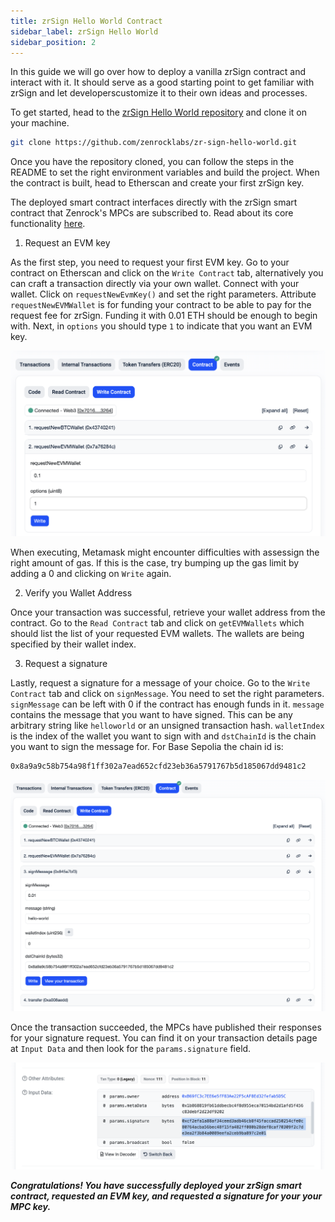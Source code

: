 ```yaml
---
title: zrSign Hello World Contract
sidebar_label: zrSign Hello World
sidebar_position: 2
---
```


In this guide we will go over how to deploy a vanilla zrSign contract and interact with it. It should serve as a good starting point to get familiar with zrSign and let developerscustomize it to their own ideas and processes. 

To get started, head to the [zrSign Hello World repository](https://github.com/zenrocklabs/zr-sign-hello-world/) and clone it on your machine.

```bash
git clone https://github.com/zenrocklabs/zr-sign-hello-world.git
```

Once you have the repository cloned, you can follow the steps in the README to set the right environment variables and build the project. When the contract is built, head to Etherscan and create your first zrSign key. 

The deployed smart contract interfaces directly with the zrSign smart contract that Zenrock's MPCs are subscribed to. Read about its core functionality [here](../../zrSign/concepts/zrSign.md).

1. Request an EVM key

As the first step, you need to request your first EVM key. Go to your contract on Etherscan and click on the `Write Contract` tab, alternatively you can craft a transaction directly via your own wallet. Connect with your wallet. 
Click on `requestNewEvmKey()` and set the right parameters. Attribute `requestNewEVMWallet` is for funding your contract to be able to pay for the request fee for zrSign. Funding it with 0.01 ETH should be enough to begin with. Next, in `options` you should type `1` to indicate that you want an EVM key. 

<div style={{maxWidth: "600px", margin: "0 auto"}}>

![Request EVM Key](../../../static/img/requestNewEvmWallet.png)

</div>

When executing, Metamask might encounter difficulties with assessign the right amount of gas. If this is the case, try bumping up the gas limit by adding a 0 and clicking on `Write` again. 

2. Verify you Wallet Address

Once your transaction was successful, retrieve your wallet address from the contract. Go to the `Read Contract` tab and click on `getEVMWallets` which should list the list of your requested EVM wallets. The wallets are being specified by their wallet index.

3. Request a signature

Lastly, request a signature for a message of your choice. Go to the `Write Contract` tab and click on `signMessage`. You need to set the right parameters. 
`signMessage` can be left with 0 if the contract has enough funds in it. `message` contains the message that you want to have signed. This can be any arbitrary string like `helloworld` or an unsigned transaction hash. `walletIndex` is the index of the wallet you want to sign with and `dstChainId` is the chain you want to sign the message for. For Base Sepolia the chain id is: 

```bash
0x8a9a9c58b754a98f1ff302a7ead652cfd23eb36a5791767b5d185067dd9481c2
```

<div style={{maxWidth: "600px", margin: "0 auto"}}>

![SignMessage](../../../static/img/signMessage.png)

</div>

Once the transaction succeeded, the MPCs have published their responses for your signature request. You can find it on your transaction details page at `Input Data` and then look for the `params.signature` field.

<div style={{maxWidth: "600px", margin: "0 auto"}}>

![Signature Details](../../../static/img/signatureDetails.png)

</div>

***Congratulations! You have successfully deployed your zrSign smart contract, requested an EVM key, and requested a signature for your your MPC key.***
